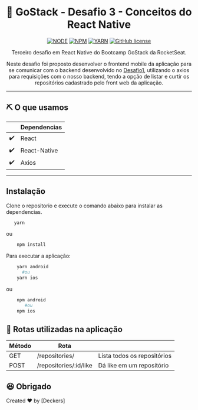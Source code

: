 
<div align="center">

# :rocket: GoStack - Desafio 3 - Conceitos do React Native


[![NODE](https://img.shields.io/badge/node-10.16.0-green.svg)](https://nodejs.org/en/)  [![NPM](https://img.shields.io/badge/npm-6.14.5-green.svg)](https://nodejs.org/en/) [![YARN](https://img.shields.io/badge/yarn-1.19.0-blue.svg)](https://yarnpkg.com/) [![GitHub license](https://img.shields.io/github/license/Naereen/StrapDown.js.svg)](https://github.com/Naereen/StrapDown.js/blob/master/LICENSE)



Terceiro desafio em React Native do Bootcamp GoStack da RocketSeat.

Neste desafio foi proposto desenvolver o frontend mobile da aplicação para se comunicar com o backend desenvolvido no [Desafio1](https://github.com/pablohdev/desafio-conceito-node-express), utilizando o axios para requisições com o nosso backend, tendo a opção de listar e curtir os repositórios cadastrado pelo front web da aplicação.
</div>



___
##  :pick: O que usamos

   |                    | Dependencias |
   | ------------------ | ------------ |
   | :heavy_check_mark: | React        |
   | :heavy_check_mark: | React-Native |
   | :heavy_check_mark: | Axios        |
___


## Instalação

Clone o repositorio e execute o comando abaixo para instalar as dependencias.


```sh
   yarn
```

ou 


```sh
    npm install
```

Para executar a aplicação:

```sh
    yarn android
      #ou
    yarn ios
```

ou 


```sh
    npm android
       #ou
    npm ios
```


##  :bus: Rotas utilizadas na aplicação



   | Método | Rota                   |                             |
   | ------ | ---------------------- | --------------------------- |
   | GET    | /repositories/         | Lista todos os repositórios |
   | POST   | /repositories/:id/like | Dá like em um repositório   |
   



## :satisfied: Obrigado 

Created ♥ by [Deckers]